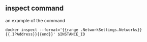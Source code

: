## inspect command

an example of the command

`docker inspect --format='{{range .NetworkSettings.Networks}}{{.IPAddress}}{{end}}' $INSTANCE_ID`

